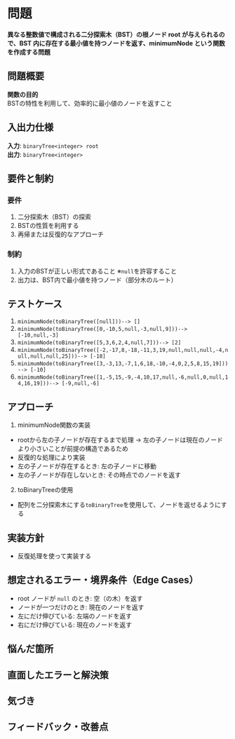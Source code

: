 # 問題
**異なる整数値で構成される二分探索木（BST）の根ノード root が与えられるので、BST 内に存在する最小値を持つノードを返す、minimumNode という関数を作成する問題**

## 問題概要 
**関数の目的**  
BSTの特性を利用して、効率的に最小値のノードを返すこと

## 入出力仕様
**入力**: `binaryTree<integer> root`  
**出力**: `binaryTree<integer>`  

## 要件と制約
### 要件
1. 二分探索木（BST）の探索
2. BSTの性質を利用する
3. 再帰または反復的なアプローチ

### 制約
1. 入力のBSTが正しい形式であること
※`null`を許容すること
2. 出力は、BST内で最小値を持つノード（部分木のルート）

## テストケース
1. `minimumNode(toBinaryTree([null]))--> []`  
2. `minimumNode(toBinaryTree([0,-10,5,null,-3,null,9]))--> [-10,null,-3]`  
3. `minimumNode(toBinaryTree([5,3,6,2,4,null,7]))--> [2]`  
4. `minimumNode(toBinaryTree([-2,-17,8,-18,-11,3,19,null,null,null,-4,null,null,null,25]))--> [-18]`   
5. `minimumNode(toBinaryTree([3,-3,13,-7,1,6,18,-10,-4,0,2,5,8,15,19]))--> [-10]`  
6. `minimumNode(toBinaryTree([1,-5,15,-9,-4,10,17,null,-6,null,0,null,14,16,19]))--> [-9,null,-6]`  

## アプローチ
1. minimumNode関数の実装
- rootから左の子ノードが存在するまで処理
→ 左の子ノードは現在のノードより小さいことが前提の構造であるため
- 反復的な処理により実装
- 左の子ノードが存在するとき: 左の子ノードに移動
- 左の子ノードが存在しないとき: その時点でのノードを返す
2. toBinaryTreeの使用
- 配列を二分探索木にする`toBinaryTree`を使用して、ノードを返せるようにする

## 実装方針
- 反復処理を使って実装する

## 想定されるエラー・境界条件（Edge Cases）
- root ノードが `null` のとき: 空（の木）を返す
- ノードが一つだけのとき: 現在のノードを返す
- 左にだけ伸びている: 左端のノードを返す
- 右にだけ伸びている: 現在のノードを返す


## 悩んだ箇所


## 直面したエラーと解決策


## 気づき


## フィードバック・改善点
